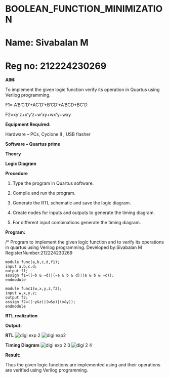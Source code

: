 # BOOLEAN_FUNCTION_MINIMIZATION
# Name: Sivabalan M
# Reg no: 212224230269
**AIM:**

To implement the given logic function verify its operation in Quartus using Verilog programming.

F1= A’B’C’D’+AC’D’+B’CD’+A’BCD+BC’D 

F2=xy’z+x’y’z+w’xy+wx’y+wxy

**Equipment Required:**

Hardware – PCs, Cyclone II , USB flasher

**Software – Quartus prime**

**Theory**

**Logic Diagram**

**Procedure**

1.	Type the program in Quartus software.

2.	Compile and run the program.

3.	Generate the RTL schematic and save the logic diagram.

4.	Create nodes for inputs and outputs to generate the timing diagram.

5.	For different input combinations generate the timing diagram.


**Program:**

/* Program to implement the given logic function and to verify its operations in quartus using Verilog programming. 
Developed by:Sivabalan M
RegisterNumber:212224230269
```
module func(a,b,c,d,f1); 
input a,b,c,d; 
output f1; 
assign f1=((~b & ~d)|(~a & b & d)|(a & b & ~c)); 
endmodule

module func1(w,x,y,z,f2);
input w,x,y,z;
output f2;
assign f2=((~y&z)|(w&y)|(x&y));
endmodule
```

**RTL realization**

**Output:**

**RTL**
![digi exp 2](https://github.com/user-attachments/assets/e8fef789-ba5e-4383-9599-ca81901efd08)
![digi exp2 ](https://github.com/user-attachments/assets/ca9fe667-91fe-4649-8917-8568195d8539)

**Timing Diagram**
![digi exp 2 3](https://github.com/user-attachments/assets/05eae18b-7a9b-4249-9835-39f9fc659f16)
![digi 2 4](https://github.com/user-attachments/assets/c8b4126b-4c2c-43c9-8a60-7a857a76e8a4)


**Result:**

Thus the given logic functions are implemented using and their operations are verified using Verilog programming.

